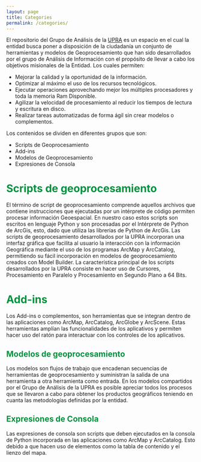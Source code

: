 ```yaml
---
layout: page
title: Categories
permalink: /categories/
---
```



El repositorio del Grupo de Análisis de la [UPRA](http://upra.gov.co/) es un espacio en el cual la entidad busca poner a disposición de la ciudadanía un conjunto de herramientas y modelos de Geoprocesamiento que han sido desarrollados por el grupo de Análisis de Información con el propósito de llevar a cabo los objetivos misionales de la Entidad. Los cuales permiten:

- Mejorar la calidad y la oportunidad de la información.
- Optimizar al máximo el uso de los recursos tecnológicos.
- Ejecutar operaciones aprovechando mejor los múltiples procesadores y toda la memoria Ram Disponible.
- Agilizar la velocidad de procesamiento al reducir los tiempos de lectura y escritura en disco.
- Realizar tareas automatizadas de forma ágil sin crear modelos o complementos.


Los contenidos se dividen en diferentes grupos que son:

- Scripts de Geoprocesamiento
- Add-ins
- Modelos de Geoprocesamiento
- Expresiones de Consola

<h1><span style="color:#00923E">Scripts de geoprocesamiento </span></h1>

El término de script de geoprocesamiento comprende aquellos archivos que contiene instrucciones que ejecutadas por un intérprete de código permiten procesar información Geoespacial.  En nuestro caso estos scripts  son escritos en lenguaje Python y son procesadas por el Intérprete de Python de ArcGis, esto, dado que utiliza las librerías de Python de ArcGis.
Las scripts de geoprocesamiento desarrollados por la UPRA incorporan una interfaz gráfica que facilita al usuario la interacción con la información Geográfica mediante el uso de los programas ArcMap y ArcCatalog, permitiendo su fácil incorporación en modelos de geoprocesamiento creados con Model Builder. La característica principal de los scripts desarrollados por la UPRA consiste en hacer uso de Cursores, Procesamiento en Paralelo y Procesamiento en Segundo Plano a 64 Bits.

<h1><span style="color:#00923E">Add-ins</span></h1>

Los Add-ins o complementos, son herramientas que se integran dentro de las aplicaciones  como ArcMap, ArcCatalog, ArcGlobe y ArcScene. Estas herramientas amplían las funcionalidades de los aplicativos y permiten hacer uso del ratón para interactuar con los controles de los aplicativos.

<h2><span style="color:#00923E">Modelos de geoprocesamiento</span></h2>

Los modelos son flujos de trabajo que encadenan secuencias de herramientas de geoprocesamiento y suministran la salida de una herramienta a otra herramienta como entrada. En los modelos compartidos por el Grupo de Análisis de la UPRA es posible apreciar todos los procesos que se llevaron a cabo para obtener los productos geográficos teniendo en cuanta las metodologías definidas por la entidad.

<h2><span style="color:#00923E">Expresiones de Consola</span></h2>

Las expresiones de consola son scripts que deben ejecutados en la consola de Python incorporada en las aplicaciones como ArcMap y ArcCatalog. Esto debido a que hacen uso de  elementos como la tabla de contenido y el lienzo del mapa.
